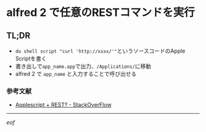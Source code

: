 # alfred 2 で任意のRESTコマンドを実行

## TL;DR
- ```do shell script "curl 'http://xxxx/'"```というソースコードのApple Scriptを書く
- 書き出しで```app_name.app```で出力、```/Applications/```に移動
- alfred 2 で ```app_name``` と入力することで呼び出せる

### 参考文献
- [Applescript + REST? - StackOverFlow](http://stackoverflow.com/questions/5998789/applescript-rest)

----

_eof_
